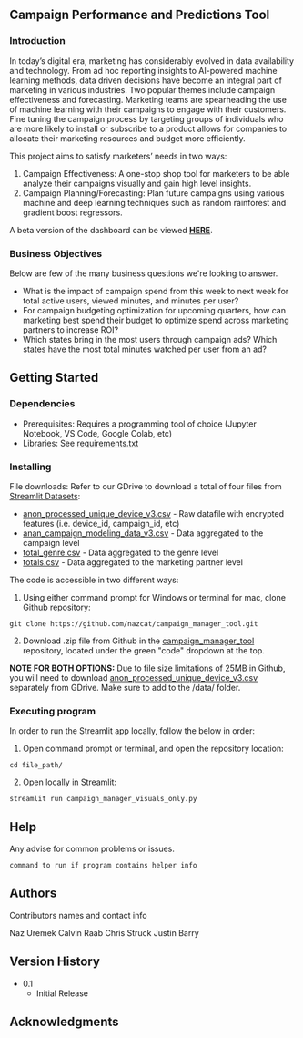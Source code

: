 ## Campaign Performance and Predictions Tool


### Introduction

In today’s digital era, marketing has considerably evolved in data availability and technology. From ad hoc reporting insights to AI-powered machine learning methods, data driven decisions have become an integral part of marketing in various industries. Two popular themes include campaign effectiveness and forecasting. Marketing teams are spearheading the use of machine learning with their campaigns to engage with their customers. Fine tuning the campaign process by targeting groups of individuals who are more likely to install or subscribe to a product allows for companies to allocate their marketing resources and budget more efficiently.

This project aims to satisfy marketers’ needs in two ways: 
1. Campaign Effectiveness: A one-stop shop tool for marketers to be able analyze their campaigns visually and gain high level insights.
2. Campaign Planning/Forecasting: Plan future campaigns using various machine and deep learning techniques such as random rainforest and gradient boost regressors.

A beta version of the dashboard can be viewed <b>[HERE](https://campaign-manager-visuals.streamlit.app/)</b>.


### Business Objectives

Below are few of the many business questions we're looking to answer.
- What is the impact of campaign spend from this week to next week for total active users, viewed minutes, and minutes per user?
- For campaign budgeting optimization for upcoming quarters, how can marketing best spend their budget to optimize spend across marketing partners to increase ROI?
- Which states bring in the most users through campaign ads? Which states have the most total minutes watched per user from an ad?


## Getting Started

### Dependencies

- Prerequisites: Requires a programming tool of choice (Jupyter Notebook, VS Code, Google Colab, etc)
- Libraries: See [requirements.txt](https://github.com/nazcat/campaign_manager_tool/blob/main/requirements.txt)

### Installing

File downloads: Refer to our GDrive to download a total of four files from [Streamlit Datasets](https://drive.google.com/drive/folders/1_Tq1ZCAZNYtc6vUbpKIpBLeoZeKRvH38?usp=sharing):
  - [anon_processed_unique_device_v3.csv](https://drive.google.com/file/d/1PvHjL6HEmSuEix0vLT3FJalf7NEm15Ql/view?usp=sharing) -  Raw datafile with encrypted features (i.e. device_id, campaign_id, etc)
  - [anan_campaign_modeling_data_v3.csv](https://drive.google.com/file/d/1RQabm5Sh0MtiJoi1zKyHGJc049y09JBB/view?usp=sharing) - Data aggregated to the campaign level
  - [total_genre.csv](https://drive.google.com/file/d/19PRykaEUS-lHebwqvpzBe4v5OGNmAUmh/view?usp=sharing) - Data aggregated to the genre level
  - [totals.csv](https://drive.google.com/file/d/1PHRAEzjbOcjqLb3I4aZbHwM2-iezdo0G/view?usp=sharing) - Data aggregated to the marketing partner level

The code is accessible in two different ways:
1. Using either command prompt for Windows or terminal for mac, clone Github repository:
```
git clone https://github.com/nazcat/campaign_manager_tool.git
```
2. Download .zip file from Github in the [campaign_manager_tool](https://github.com/nazcat/campaign_manager_tool/tree/main) repository, located under the green "code" dropdown at the top.


<b>NOTE FOR BOTH OPTIONS:</b> Due to file size limitations of 25MB in Github, you will need to download [anon_processed_unique_device_v3.csv](https://drive.google.com/file/d/1PvHjL6HEmSuEix0vLT3FJalf7NEm15Ql/view?usp=sharing) separately from GDrive. Make sure to add to the /data/ folder.


### Executing program

In order to run the Streamlit app locally, follow the below in order:
1. Open command prompt or terminal, and open the repository location:
```
cd file_path/
```
2. Open locally in Streamlit:
```
streamlit run campaign_manager_visuals_only.py
```

## Help

Any advise for common problems or issues.
```
command to run if program contains helper info
```

## Authors

Contributors names and contact info

Naz Uremek
Calvin Raab
Chris Struck
Justin Barry

## Version History

* 0.1
    * Initial Release


## Acknowledgments
